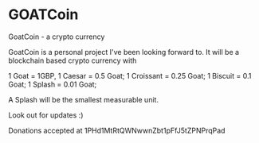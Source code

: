# GOATCoin
GoatCoin - a crypto currency

GoatCoin is a personal project I've been looking forward to. It will be a blockchain based crypto currency with 

1 Goat = 1GBP,
1 Caesar = 0.5 Goat;
1 Croissant = 0.25 Goat;
1 Biscuit = 0.1 Goat;
1 Splash = 0.01 Goat;

A Splash will be the smallest measurable unit.


Look out for updates :)


Donations accepted at 1PHd1MtRtQWNwwnZbt1pFfJ5tZPNPrqPad
